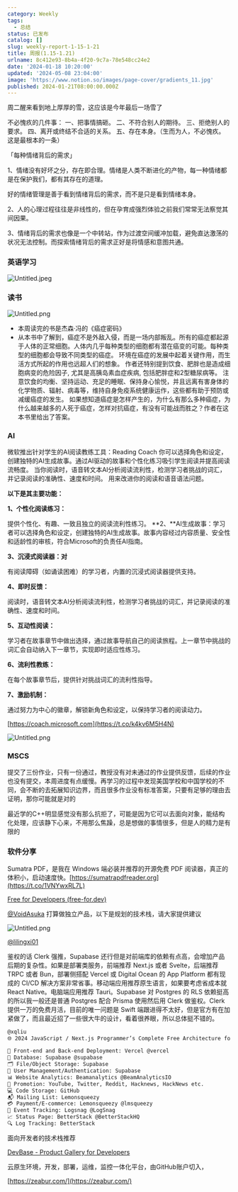 ```yaml
---
category: Weekly
tags:
  - 总结
status: 已发布
catalog: []
slug: weekly-report-1-15-1-21
title: 周报(1.15-1.21)
urlname: 8c412e93-8b4a-4f20-9c7a-78e548cc24e2
date: '2024-01-18 10:20:00'
updated: '2024-05-08 23:04:00'
image: 'https://www.notion.so/images/page-cover/gradients_11.jpg'
published: 2024-01-21T08:00:00.000Z
---
```


周二醒来看到地上厚厚的雪，这应该是今年最后一场雪了


不必愧疚的几件事：
一、把事情搞砸。
二、不符合别人的期待。
三、拒绝别人的要求。
四、离开或终结不合适的关系。
五、存在本身。（生而为人，不必愧疚。这是最根本的一条）


「每种情绪背后的需求」


1、情绪没有好坏之分，存在即合理。情绪是人类不断进化的产物，每一种情绪都是在保护我们，都有其存在的道理。


好的情绪管理是善于看到情绪背后的需求，而不是只是看到情绪本身。


2、人的心理过程往往是非线性的，但在孕育成强烈体验之前我们常常无法察觉其间因果。


3、情绪背后的需求也像是一个中转站，作为过渡空间缓冲加载，避免直达激荡的状况无法控制。而探索情绪背后的需求正好是将情感和意图共通。


### 英语学习


![Untitled.jpeg](https://prod-files-secure.s3.us-west-2.amazonaws.com/5d24fe63-e567-4804-86f9-9fdc62e13082/faec46dc-9da5-4799-b905-c316418f1168/Untitled.jpeg?X-Amz-Algorithm=AWS4-HMAC-SHA256&X-Amz-Content-Sha256=UNSIGNED-PAYLOAD&X-Amz-Credential=AKIAT73L2G45FSPPWI6X%2F20241210%2Fus-west-2%2Fs3%2Faws4_request&X-Amz-Date=20241210T213514Z&X-Amz-Expires=3600&X-Amz-Signature=6333457ab3b9371b40377589764389381fc8ecd0f935979fcd71c463fa72f7c0&X-Amz-SignedHeaders=host&x-id=GetObject)


### 读书


![Untitled.png](https://prod-files-secure.s3.us-west-2.amazonaws.com/5d24fe63-e567-4804-86f9-9fdc62e13082/08aff459-da99-4ed5-87c6-1f4c95b62ac3/Untitled.png?X-Amz-Algorithm=AWS4-HMAC-SHA256&X-Amz-Content-Sha256=UNSIGNED-PAYLOAD&X-Amz-Credential=AKIAT73L2G45FSPPWI6X%2F20241210%2Fus-west-2%2Fs3%2Faws4_request&X-Amz-Date=20241210T213514Z&X-Amz-Expires=3600&X-Amz-Signature=33275256e50525a83ea3fae935bc60e69761d924bbb88a98325b88e27774eebd&X-Amz-SignedHeaders=host&x-id=GetObject)

- 本周读完的书是杰森·冯的《癌症密码》
- 从本书中了解到，癌症不是外敌入侵，而是一场内部叛乱。所有的癌症都起源于人体的正常细胞。人体内几乎每种类型的细胞都有潜在癌变的可能。每种类型的细胞都会导致不同类型的癌症。
环境在癌症的发展中起着关键作用，而生活方式所起的作用也远超人们的想象。
作者还特别提到饮食、肥胖也是造成细胞病变的危险因子, 尤其是高胰岛素血症疾病, 包括肥胖症和2型糖尿病等。
注意饮食的均衡、坚持运动、充足的睡眠、保持身心愉悦，并且远离有害身体的化学物质、辐射、病毒等，维持自身免疫系统健康运作，这些都有助于预防或减缓癌症的发生。
如果想知道癌症是怎样产生的，为什么有那么多种癌症，为什么越来越多的人死于癌症，怎样对抗癌症，有没有可能战而胜之？作者在这本书里给出了答案。

### AI


微软推出针对学生的AI阅读教练工具：Reading Coach
你可以选择角色和设定，创建独特的AI生成故事。通过AI驱动的故事和个性化练习吸引学生阅读并提高阅读流畅度。
当你阅读时，语音转文本AI分析阅读流利性，检测学习者挑战的词汇，并记录阅读的准确性、速度和时间。
用来改进你的阅读和语音语法问题。


**以下是其主要功能：**


**1、个性化阅读练习：**


提供个性化、有趣、一致且独立的阅读流利性练习。
**2、**AI生成故事：学习者可以选择角色和设定，创建独特的AI生成故事。故事内容经过内容质量、安全性和适龄性的审核，符合Microsoft的负责任AI指南。


**3、沉浸式阅读器：对**


有阅读障碍（如诵读困难）的学习者，内置的沉浸式阅读器提供支持。


**4、即时反馈：**


阅读时，语音转文本AI分析阅读流利性，检测学习者挑战的词汇，并记录阅读的准确性、速度和时间。


**5、互动性阅读：**


学习者在故事章节中做出选择，通过故事导航自己的阅读旅程。上一章节中挑战的词汇会自动纳入下一章节，实现即时适应性练习。


**6、流利性教练：**


在每个故事章节后，提供针对挑战词汇的流利性指导。


**7、激励机制：**


通过努力为中心的徽章，解锁新角色和设定，以保持学习者的阅读动力。


[https://coach.microsoft.com](https://t.co/k4kv6M5H4N)


![Untitled.png](https://prod-files-secure.s3.us-west-2.amazonaws.com/5d24fe63-e567-4804-86f9-9fdc62e13082/8f53d036-0cfc-469d-a837-f15107675ae4/Untitled.png?X-Amz-Algorithm=AWS4-HMAC-SHA256&X-Amz-Content-Sha256=UNSIGNED-PAYLOAD&X-Amz-Credential=AKIAT73L2G45FSPPWI6X%2F20241210%2Fus-west-2%2Fs3%2Faws4_request&X-Amz-Date=20241210T213514Z&X-Amz-Expires=3600&X-Amz-Signature=75aea412ae9dc8c8a90cae410f3486412d3018200e477350f99c992ca2ebf332&X-Amz-SignedHeaders=host&x-id=GetObject)


### MSCS


提交了三份作业，只有一份通过，教授没有对未通过的作业提供反馈，后续的作业也没有提交，本周进度有点缓慢。再学习的过程中发现美国学校和中国学校的不同，会不断的去拓展知识边界，而且很多作业没有标准答案，只要有足够的理由去证明，那你可能就是对的


最近学的C++明显感觉没有那么抗拒了，可能是因为它可以去面向对象，能结构化处理，应该静下心来，不用那么焦躁，总是想做的事情很多，但是人的精力是有限的


### 软件分享


Sumatra PDF，是我在 Windows 端必装并推荐的开源免费 PDF 阅读器，真正的体积小，启动速度快。[https://sumatrapdfreader.org](https://t.co/1VNYwxRL7L)


[Free for Developers (free-for.dev)](https://free-for.dev/#/)


[@VoidAsuka](https://twitter.com/VoidAsuka) 打算做独立产品，以下是规划的技术栈，请大家提供建议


![Untitled.png](https://prod-files-secure.s3.us-west-2.amazonaws.com/5d24fe63-e567-4804-86f9-9fdc62e13082/93561a3c-b2bc-4a43-bbc5-67e3f740ed5e/Untitled.png?X-Amz-Algorithm=AWS4-HMAC-SHA256&X-Amz-Content-Sha256=UNSIGNED-PAYLOAD&X-Amz-Credential=AKIAT73L2G45FSPPWI6X%2F20241210%2Fus-west-2%2Fs3%2Faws4_request&X-Amz-Date=20241210T213514Z&X-Amz-Expires=3600&X-Amz-Signature=f538a3db32d6de1c32988a93a68bc98dd1d0e8c061be7e82a9c9fba7d28a0820&X-Amz-SignedHeaders=host&x-id=GetObject)


[@lilingxi01](https://twitter.com/lilingxi01)


鉴权的话 Clerk 强推，Supabase 还行但是对前端库的依赖有点高，会增加产品后期的复杂性。如果是部署类服务，前端推荐 Next.js 或者 Svelte，后端推荐 TRPC 或者 Bun，部署侧搭配 Vercel 或 Digital Ocean 的 App Platform 都有现成的 CI/CD 解决方案非常省事。移动端应用推荐原生语言，如果要考虑省成本就 React Native。电脑端应用推荐 Tauri。Supabase 对 Postgres 的 RLS 依赖挺高的所以我一般还是普通 Postgres 配合 Prisma 使用然后用 Clerk 做鉴权。Clerk 提供一万的免费月活，目前的唯一问题是 Swift 端跟进得不太好，但是官方有在加紧做了，而且最近招了一些很大牛的设计，看着很养眼，所以总体挺不错的。


```markdown
@xqliu
🌐 2024 JavaScript / Next.js Programmer’s Complete Free Architecture for solo entrepreneur:

🔧 Front-end and Back-end Deployment: Vercel @vercel
💾 Database: Supabase @supabase
🗂️ File/Object Storage: Supabase
👥 User Management/Authentication: Supabase
📊 Website Analytics: Beamanalytics @BeamAnalyticsIO
📣 Promotion: YouTube, Twitter, Reddit, Hacknews, HackNews etc. 
💻 Code Storage: GitHub
📬 Mailing List: Lemonsqueezy
💳 Payment/E-commerce: Lemonsqueezy @lmsqueezy
📌 Event Tracking: Logsnag @LogSnag
📈 Status Page: BetterStack @BetterStackHQ
🔍 Log Tracking: BetterStack
```


面向开发者的技术栈推荐


[DevBase - Product Gallery for Developers](https://devbase.fyi/)


云原生环境，开发，部署，运维，监控一体化平台，由GitHub账户切入，


[https://zeabur.com/](https://zeabur.com/)

